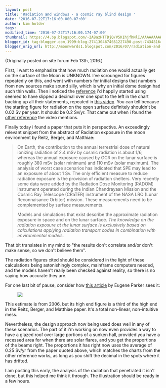 ```yaml
---
layout: post
title: 'Radiation and windows - a cosmic ray blind design '
date: '2016-07-22T17:16:00.000-07:00'
author: kim holder
tags:
modified_time: '2016-07-22T17:16:00.174-07:00'
thumbnail: https://4.bp.blogspot.com/-2ABazHTTDjQ/V5K1hjfhNlI/AAAAAAAAWKw/pGNhLafImcAMAcmgMW1yGbwxmWjxreDdQCK4B/s72-c/2016021318185556bf738f6b2be.jpg
blogger_id: tag:blogger.com,1999:blog-2741304674651227490.post-7434816463905017840
blogger_orig_url: http://moonwards1.blogspot.com/2016/07/radiation-and-windows-cosmic-ray-blind.html
---
```


(Originally posted on site forum Feb 13th, 2016.)  

First, i want to emphasize that how much radiation one would actually get on the surface of the Moon is UNKNOWN. I've scrounged for figures repeatedly on this, and went with numbers for initial designs that numbers from new sources make sound silly, which is why an initial dome design had such thin walls. Then i noticed the <a href="http://articles.adsabs.harvard.edu/cgi-bin/nph-iarticle_query?2000ESASP.462..289A&amp;defaultprint=YES&amp;filetype=.pdf">reference</a> i'd happily started using seemed to have slipped a decimal over one spot to the left in the chart backing up all their statements, repeated in <a href="https://www.youtube.com/watch?v=DI41N-eC7VA&amp;feature=youtu.be&amp;t=2393">this video</a>. You can tell because the starting figure for radiation on the open surface definitely shouldn't be 0.02 Sv per year. It should be 0.2 Sv/yr. That came out when i found the <a href="http://sci.esa.int/Conferences/ILC2005/Manuscripts/JablonskA-01-DOC.pdf">other reference</a> the video mentions.

Finally today i found a paper that puts it in perspective. An exceedingly relevant snippet from the abstract of Radiation exposure in the moon environment by Reitz, Berger, and Matthiae:

> On Earth, the contribution to the annual terrestrial dose of natural ionizing radiation of 2.4 mSv by cosmic radiation is about 1/6, whereas the annual exposure caused by GCR on the lunar surface is roughly 380 mSv (solar minimum) and 110 mSv (solar maximum). The analysis of worst case scenarios has indicated that SPE may lead to an exposure of about 1 Sv. The only efficient measure to reduce radiation exposure is the provision of radiation shelters.
> Very recently some data were added by the Radiation Dose Monitoring (RADOM) instrument operated during the Indian Chandrayaan Mission and the Cosmic Ray Telescope (CRaTER) instrument of the NASA LRO (Lunar Reconnaisance Orbiter) mission. These measurements need to be complemented by surface measurements.
>
> Models and simulations that exist describe the approximate radiation exposure in space and on the lunar surface. *The knowledge on the radiation exposure at the lunar surface is exclusively based on calculations applying radiation transport codes in combination with environmental models.*

That bit translates in my mind to "the results don't correlate and/or don't make sense, so we don't believe them".

The radiation figures cited should be considered in the light of these calculations being astonishingly complex, mainframe computers needed, and the models haven't really been checked against reality, so there is no saying how accurate they are.

For one last bit of pause, consider how <a href="https://engineering.dartmouth.edu/~d76205x/research/Shielding/docs/Parker_06.pdf">this article</a> by Eugene Parker sees it:

<figure><img  src="https://4.bp.blogspot.com/-2ABazHTTDjQ/V5K1hjfhNlI/AAAAAAAAWKw/pGNhLafImcAMAcmgMW1yGbwxmWjxreDdQCK4B/s640/2016021318185556bf738f6b2be.jpg" /></figure>

This estimate is from 2006, but its high end figure is a third of the high end in the Reitz, Berger, and Matthiae paper. It's a total non-linear, non-intuitive mess.

Nevertheless, the design approach now being used does well in any of these scenarios. The part of it i'm working on now even provides a way to have a glazed roof over large portions of a sunken hall, provided you have a recessed area for when there are solar flares, and you get the proportions of the beams right. The proportions it has right now uses the average of 0.25 Sv/yr from the paper quoted above, which matches the charts from the other reference works, as long as you shift the decimal in the spots where it has drifted.

I am posting this early, the analysis of the radiation that penetrated it isn't done, but this helped me think it through. The illustration should be ready in a few hours.
